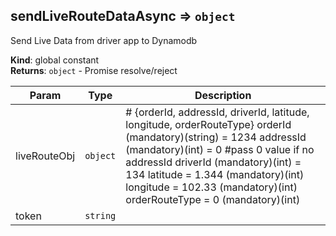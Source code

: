 <a name="sendLiveRouteDataAsync"></a>

## sendLiveRouteDataAsync ⇒ <code>object</code>

Send Live Data from driver app to Dynamodb

**Kind**: global constant  
**Returns**: <code>object</code> - Promise resolve/reject

| Param        | Type                | Description                                                                                                                                                                                                                                                                                                     |
| ------------ | ------------------- | --------------------------------------------------------------------------------------------------------------------------------------------------------------------------------------------------------------------------------------------------------------------------------------------------------------- |
| liveRouteObj | <code>object</code> | # {orderId, addressId, driverId, latitude, longitude, orderRouteType} orderId (mandatory)(string) = 1234 addressId (mandatory)(int) = 0 #pass 0 value if no addressId driverId (mandatory)(int) = 134 latitude = 1.344 (mandatory)(int) longitude = 102.33 (mandatory)(int) orderRouteType = 0 (mandatory)(int) |
| token        | <code>string</code> |                                                                                                                                                                                                                                                                                                                 |
